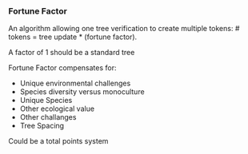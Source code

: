 ### Fortune Factor
An algorithm allowing one tree verification to create multiple tokens: # tokens = tree update * (fortune factor).

A factor of 1 should be a standard tree

Fortune Factor compensates for:
  - Unique environmental challenges
  - Species diversity versus monoculture
  - Unique Species 
  - Other ecological value
  - Other challanges
  - Tree Spacing
  
  Could be a total points system
   
